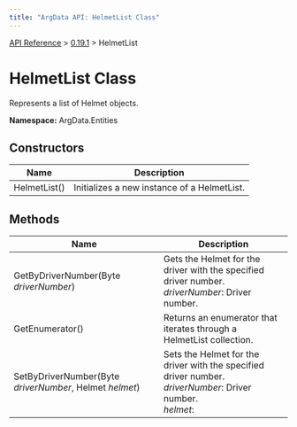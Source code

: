 ```yaml
---
title: "ArgData API: HelmetList Class"
---
```


[API Reference](/argdata/api) &gt; [0.19.1](/argdata/api/0.19.1) &gt; HelmetList

# HelmetList Class

Represents a list of Helmet objects.

**Namespace:** ArgData.Entities

## Constructors

<table class="table table-bordered table-striped ">
<thead>
  <tr>
    <th>Name</th>
    <th>Description</th>
  </tr>
</thead>
<tbody>
  <tr>
    <td>HelmetList()</td>
    <td>Initializes a new instance of a HelmetList.</td>
  </tr>
</tbody>
</table>


## Methods

<table class="table table-bordered table-striped ">
<thead>
  <tr>
    <th>Name</th>
    <th>Description</th>
  </tr>
</thead>
<tbody>
  <tr>
    <td>GetByDriverNumber(Byte <em>driverNumber</em>)</td>
    <td>Gets the Helmet for the driver with the specified driver number.<br /><em>driverNumber</em>: Driver number.<br /></td>
  </tr>
  <tr>
    <td>GetEnumerator()</td>
    <td>Returns an enumerator that iterates through a HelmetList collection.</td>
  </tr>
  <tr>
    <td>SetByDriverNumber(Byte <em>driverNumber</em>, Helmet <em>helmet</em>)</td>
    <td>Sets the Helmet for the driver with the specified driver number.<br /><em>driverNumber</em>: Driver number.<br /><em>helmet</em>: <br /></td>
  </tr>
</tbody>
</table>


